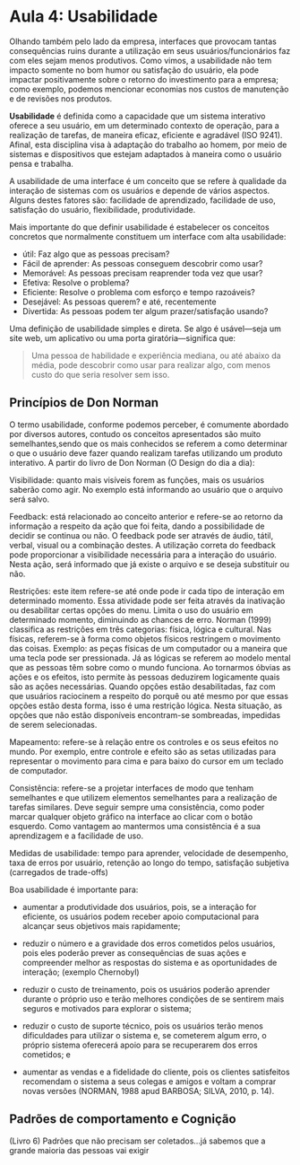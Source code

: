 # Aula 4: Usabilidade

Olhando também pelo lado da empresa, interfaces que provocam tantas consequências ruins durante a utilização em seus usuários/funcionários faz com eles sejam menos produtivos. Como vimos, a usabilidade não tem impacto somente no bom humor ou satisfação do usuário, ela pode impactar positivamente sobre o retorno do investimento para a empresa; como exemplo, podemos mencionar economias nos custos de manutenção e de revisões nos produtos.

**Usabilidade** é definida como a capacidade que um sistema interativo oferece a seu usuário, em um determinado contexto de operação, para a realização de tarefas, de maneira eficaz, eficiente e agradável (ISO 9241). Afinal, esta disciplina visa à adaptação do trabalho ao homem, por meio de sistemas e dispositivos que estejam adaptados à maneira como o usuário pensa e trabalha.

A usabilidade de uma interface é um conceito que se refere à qualidade da interação de sistemas com os usuários e depende de vários aspectos. Alguns destes fatores são: facilidade de aprendizado, facilidade de uso, satisfação do usuário, flexibilidade, produtividade.

Mais importante do que definir usabilidade é estabelecer os conceitos concretos que normalmente constituem um interface com alta usabilidade:

* útil: Faz algo que as pessoas precisam?
* Fácil de aprender: As pessoas conseguem descobrir como usar?
* Memorável: As pessoas precisam reaprender toda vez que usar?
* Efetiva: Resolve o problema?
* Eficiente: Resolve o problema com esforço e tempo razoáveis?
* Desejável: As pessoas querem? e até, recentemente
* Divertida: As pessoas podem ter algum prazer/satisfação usando?

Uma definição de usabilidade simples e direta. Se algo é usável—seja um site web, um aplicativo ou uma porta giratória—significa que:

> Uma pessoa de habilidade e experiência mediana, ou até abaixo da média, pode descobrir como usar para realizar algo, com menos custo do que seria resolver sem isso.

## Princípios de Don Norman

O termo usabilidade, conforme podemos perceber, é comumente abordado por diversos autores, contudo os conceitos apresentados são muito semelhantes,sendo que os mais conhecidos se referem a como determinar o que o usuário deve fazer quando realizam tarefas utilizando um produto interativo. A partir do livro de Don Norman (O Design do dia a dia):

Visibilidade: quanto mais visíveis forem as funções, mais os usuários saberão como agir. No exemplo está informando ao usuário que o arquivo será salvo.

Feedback: está relacionado ao conceito anterior e refere-se ao retorno da informação a respeito da ação que foi feita, dando a possibilidade de decidir se continua ou não. O feedback pode ser através de áudio, tátil, verbal, visual ou a combinação destes. A utilização correta do feedback pode proporcionar a visibilidade necessária para a interação do usuário. Nesta ação, será informado que já existe o arquivo e se deseja substituir ou não.

Restrições: este item refere-se até onde pode ir cada tipo de interação em determinado momento. Essa atividade pode ser feita através da inativação ou desabilitar certas opções do menu. Limita o uso do usuário em determinado momento, diminuindo as chances de erro. Norman (1999) classifica as restrições em três categorias: física, lógica e cultural. Nas físicas, referem-se à forma como objetos físicos restringem o movimento das coisas. Exemplo: as peças físicas de um computador ou a maneira que uma tecla pode ser pressionada. Já as lógicas se referem ao modelo mental que as pessoas têm sobre como o mundo funciona. Ao tornarmos óbvias as ações e os efeitos, isto permite às pessoas deduzirem logicamente quais são as ações necessárias. Quando opções estão desabilitadas, faz com que usuários raciocinem a respeito do porquê ou até mesmo por que essas opções estão desta forma, isso é uma restrição lógica. Nesta situação, as opções que não estão disponíveis encontram-se sombreadas, impedidas de serem selecionadas.

Mapeamento: refere-se à relação entre os controles e os seus efeitos no mundo. Por exemplo, entre controle e efeito são as setas utilizadas para representar o movimento para cima e para baixo do cursor em um teclado de computador.

Consistência: refere-se a projetar interfaces de modo que tenham semelhantes e que utilizem elementos semelhantes para a realização de tarefas similares. Deve seguir sempre uma consistência, como poder marcar qualquer objeto gráfico na interface ao clicar com o botão esquerdo. Como vantagem ao mantermos uma consistência é a sua aprendizagem e a facilidade de uso.

Medidas de usabilidade: tempo para aprender, velocidade de desempenho, taxa de erros por usuário, retenção ao longo do tempo, satisfação subjetiva (carregados de trade-offs)


Boa usabilidade é importante para:

* aumentar a produtividade dos usuários, pois, se a interação for eficiente, os usuários podem receber apoio computacional para alcançar seus objetivos mais rapidamente;

* reduzir o número e a gravidade dos erros cometidos pelos usuários, pois eles poderão prever as consequências de suas ações e compreender melhor as respostas do sistema e as oportunidades de interação; (exemplo Chernobyl)

* reduzir o custo de treinamento, pois os usuários poderão aprender durante o próprio uso e terão melhores condições de se sentirem mais seguros e motivados para explorar o sistema;

* reduzir o custo de suporte técnico, pois os usuários terão menos dificuldades para utilizar o sistema e, se cometerem algum erro, o próprio sistema oferecerá apoio para se recuperarem dos erros cometidos; e

* aumentar as vendas e a fidelidade do cliente, pois os clientes satisfeitos recomendam o sistema a seus colegas e amigos e voltam a comprar novas versões (NORMAN, 1988 apud BARBOSA; SILVA, 2010, p. 14).


## Padrões de comportamento e Cognição
(Livro 6)
Padrões que não precisam ser coletados...já sabemos que a grande maioria das pessoas vai exigir

